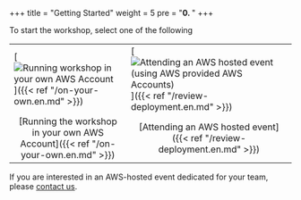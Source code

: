 +++
title = "Getting Started"
weight = 5
pre = "<b>0. </b>"
+++
<style>
    table tr th:empty {
      display: none;
    }

    table { border: none; }
    td {border:none;}
</style>

To start the workshop, select one of the following 

| | |
| --- | --- |
| [![Running workshop in your own AWS Account](/intro/option-self-paced.png)]({{< ref "/on-your-own.en.md" >}}) | [![Attending an AWS hosted event (using AWS provided AWS Accounts)](/intro/option-aws-led.png)]({{< ref "/review-deployment.en.md" >}}) |
| <center>[Running the workshop in your own AWS Account]({{< ref "/on-your-own.en.md" >}})</center> | <center>[Attending an AWS hosted event]({{< ref "/review-deployment.en.md" >}})</center> |

 If you are interested in an AWS-hosted event dedicated for your team, please <a href="mailto:application-migration-workshop@amazon.com" target="_blank" rel="noopener noreferrer">contact us</a>.

